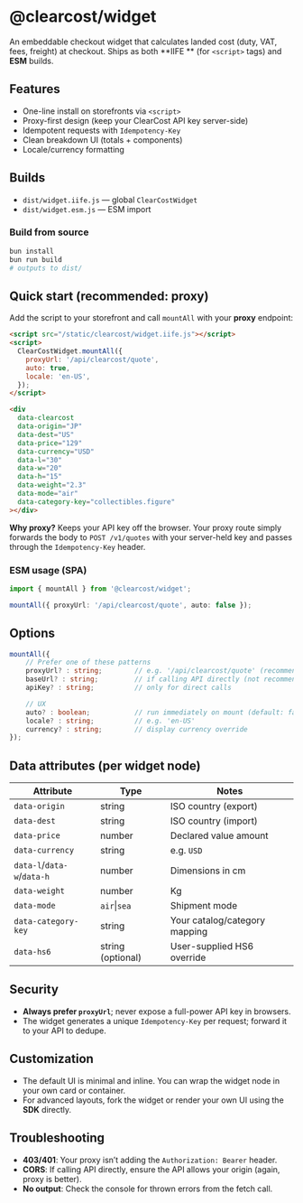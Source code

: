 # @clearcost/widget

An embeddable checkout widget that calculates landed cost (duty, VAT, fees, freight) at checkout. Ships as both **IIFE
** (for `<script>` tags) and **ESM** builds.

## Features

- One-line install on storefronts via `<script>`
- Proxy-first design (keep your ClearCost API key server-side)
- Idempotent requests with `Idempotency-Key`
- Clean breakdown UI (totals + components)
- Locale/currency formatting

## Builds

- `dist/widget.iife.js` — global `ClearCostWidget`
- `dist/widget.esm.js` — ESM import

### Build from source

```bash
bun install
bun run build
# outputs to dist/
```

## Quick start (recommended: proxy)

Add the script to your storefront and call `mountAll` with your **proxy** endpoint:

```html
<script src="/static/clearcost/widget.iife.js"></script>
<script>
  ClearCostWidget.mountAll({
    proxyUrl: '/api/clearcost/quote',
    auto: true,
    locale: 'en-US',
  });
</script>

<div
  data-clearcost
  data-origin="JP"
  data-dest="US"
  data-price="129"
  data-currency="USD"
  data-l="30"
  data-w="20"
  data-h="15"
  data-weight="2.3"
  data-mode="air"
  data-category-key="collectibles.figure"
></div>
```

**Why proxy?** Keeps your API key off the browser. Your proxy route simply forwards the body to `POST /v1/quotes` with
your server-held key and passes through the `Idempotency-Key` header.

### ESM usage (SPA)

```ts
import { mountAll } from '@clearcost/widget';

mountAll({ proxyUrl: '/api/clearcost/quote', auto: false });
```

## Options

```ts
mountAll({
    // Prefer one of these patterns
    proxyUrl? : string;        // e.g. '/api/clearcost/quote' (recommended)
    baseUrl? : string;         // if calling API directly (not recommended)
    apiKey? : string;          // only for direct calls

    // UX
    auto? : boolean;           // run immediately on mount (default: false)
    locale? : string;          // e.g. 'en-US'
    currency? : string;        // display currency override
});
```

## Data attributes (per widget node)

| Attribute                  | Type              | Notes                         |
| -------------------------- | ----------------- | ----------------------------- |
| `data-origin`              | string            | ISO country (export)          |
| `data-dest`                | string            | ISO country (import)          |
| `data-price`               | number            | Declared value amount         |
| `data-currency`            | string            | e.g. `USD`                    |
| `data-l`/`data-w`/`data-h` | number            | Dimensions in cm              |
| `data-weight`              | number            | Kg                            |
| `data-mode`                | `air`\|`sea`      | Shipment mode                 |
| `data-category-key`        | string            | Your catalog/category mapping |
| `data-hs6`                 | string (optional) | User-supplied HS6 override    |

## Security

- **Always prefer `proxyUrl`**; never expose a full-power API key in browsers.
- The widget generates a unique `Idempotency-Key` per request; forward it to your API to dedupe.

## Customization

- The default UI is minimal and inline. You can wrap the widget node in your own card or container.
- For advanced layouts, fork the widget or render your own UI using the **SDK** directly.

## Troubleshooting

- **403/401**: Your proxy isn’t adding the `Authorization: Bearer` header.
- **CORS**: If calling API directly, ensure the API allows your origin (again, proxy is better).
- **No output**: Check the console for thrown errors from the fetch call.
